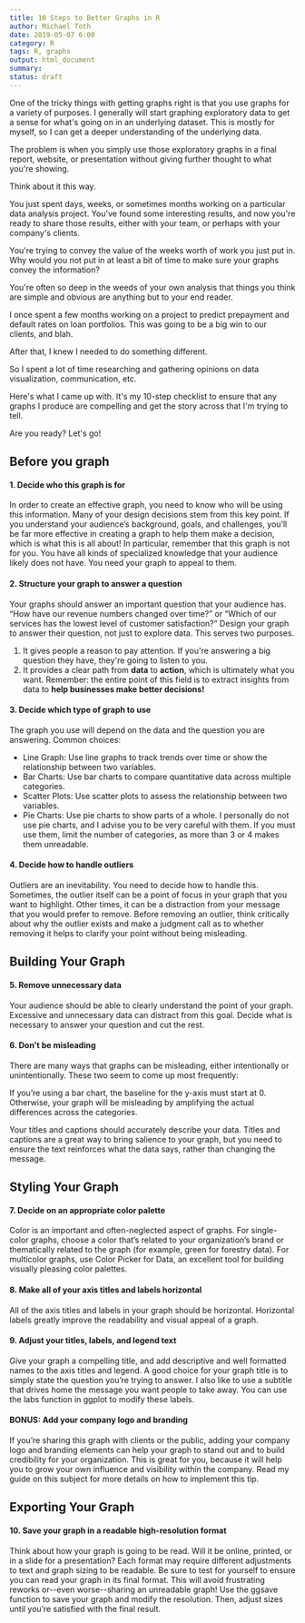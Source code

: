```yaml
---
title: 10 Steps to Better Graphs in R
author: Michael Toth
date: 2019-05-07 6:00
category: R
tags: R, graphs
output: html_document
summary: 
status: draft
---
```


One of the tricky things with getting graphs right is that you use graphs for a variety of purposes. I generally will start graphing exploratory data to get a sense for what's going on in an underlying dataset. This is mostly for myself, so I can get a deeper understanding of the underlying data.

The problem is when you simply use those exploratory graphs in a final report, website, or presentation without giving further thought to what you're showing.

Think about it this way.

You just spent days, weeks, or sometimes months working on a particular data analysis project. You've found some interesting results, and now you're ready to share those results, either with your team, or perhaps with your company's clients.

You're trying to convey the value of the weeks worth of work you just put in. Why would you not put in at least a bit of time to make sure your graphs convey the information?

You're often so deep in the weeds of your own analysis that things you think are simple and obvious are anything but to your end reader. 

I once spent a few months working on a project to predict prepayment and default rates on loan portfolios. This was going to be a big win to our clients, and blah. 

After that, I knew I needed to do something different. 

So I spent a lot of time researching and gathering opinions on data visualization, communication, etc. 

Here's what I came up with. It's my 10-step checklist to ensure that any graphs I produce are compelling and get the story across that I'm trying to tell.

Are you ready? Let's go!

## Before you graph

#### 1. Decide who this graph is for

In order to create an effective graph, you need to know who will be using this information. Many of your design decisions stem from this key point. If you understand your audience’s background, goals, and challenges, you’ll be far more effective in creating a graph to help them make a decision, which is what this is all about! In particular, remember that this graph is not for you. You have all kinds of specialized knowledge that your audience likely does not have. You need your graph to appeal to them.

#### 2. Structure your graph to answer a question

Your graphs should answer an important question that your audience has. “How have our revenue numbers changed over time?” or “Which of our services has the lowest level of customer satisfaction?” Design your graph to answer their question, not just to explore data. This serves two purposes.

1. It gives people a reason to pay attention. If you're answering a big question they have, they're going to listen to you.
2. It provides a clear path from **data** to **action**, which is ultimately what you want. Remember: the entire point of this field is to extract insights from data to **help businesses make better decisions!**

#### 3. Decide which type of graph to use

The graph you use will depend on the data and the question you are answering. Common choices:

* Line Graph: Use line graphs to track trends over time or show the relationship between two variables.
* Bar Charts: Use bar charts to compare quantitative data across multiple categories.
* Scatter Plots: Use scatter plots to assess the relationship between two variables.
* Pie Charts: Use pie charts to show parts of a whole. I personally do not use pie charts, and I advise you to be very careful with them. If you must use them, limit the number of categories, as more than 3 or 4 makes them unreadable.

#### 4. Decide how to handle outliers

Outliers are an inevitability. You need to decide how to handle this. Sometimes, the outlier itself can be a point of focus in your graph that you want to highlight. Other times, it can be a distraction from your message that you would prefer to remove. Before removing an outlier, think critically about why the outlier exists and make a judgment call as to whether removing it helps to clarify your point without being misleading.

## Building Your Graph

#### 5. Remove unnecessary data

Your audience should be able to clearly understand the point of your graph. Excessive and unnecessary data can distract from this goal. Decide what is necessary to answer your question and cut the rest. 

#### 6. Don't be misleading 

There are many ways that graphs can be misleading, either intentionally or unintentionally. These two seem to come up most frequently:

If you’re using a bar chart, the baseline for the y-axis must start at 0. Otherwise, your graph will be misleading by amplifying the actual differences across the categories.

Your titles and captions should accurately describe your data. Titles and captions are a great way to bring salience to your graph, but you need to ensure the text reinforces what the data says, rather than changing the message.

## Styling Your Graph

#### 7. Decide on an appropriate color palette

Color is an important and often-neglected aspect of graphs. For single-color graphs, choose a color that’s related to your organization’s brand or thematically related to the graph (for example, green for forestry data). For multicolor graphs, use Color Picker for Data, an excellent tool for building visually pleasing color palettes.

#### 8. Make all of your axis titles and labels horizontal

All of the axis titles and labels in your graph should be horizontal. Horizontal labels greatly improve the readability and visual appeal of a graph. 

#### 9. Adjust your titles, labels, and legend text

Give your graph a compelling title, and add descriptive and well formatted names to the axis titles and legend. A good choice for your graph title is to simply state the question you’re trying to answer. I also like to use a subtitle that drives home the message you want people to take away. You can use the labs function in ggplot to modify these labels.

#### BONUS: Add your company logo and branding

If you’re sharing this graph with clients or the public, adding your company logo and branding elements can help your graph to stand out and to build credibility for your organization. This is great for you, because it will help you to grow your own influence and visibility within the company. Read my guide on this subject for more details on how to implement this tip.

## Exporting Your Graph

#### 10. Save your graph in a readable high-resolution format

Think about how your graph is going to be read. Will it be online, printed, or in a slide for a presentation? Each format may require different adjustments to text and graph sizing to be readable. Be sure to test for yourself to ensure you can read your graph in its final format. This will avoid frustrating reworks or--even worse--sharing an unreadable graph! Use the ggsave function to save your graph and modify the resolution. Then, adjust sizes until you’re satisfied with the final result.
